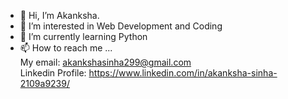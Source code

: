- 👋 Hi, I’m Akanksha.
- 👀 I’m interested in Web Development and Coding
- 🌱 I’m currently learning Python
- 📫 How to reach me ...<br>
     My email: akankshasinha299@gmail.com<br>
     Linkedin Profile: https://www.linkedin.com/in/akanksha-sinha-2109a9239/

<!---
Akanksha12-i/Akanksha12-i is a ✨ special ✨ repository because its `README.md` (this file) appears on your GitHub profile.
You can click the Preview link to take a look at your changes.
--->
